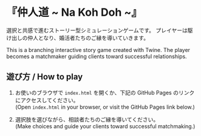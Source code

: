 # 『仲人道 ~ Na Koh Doh ~』
選択と共感で進むストーリー型シミュレーションゲームです。
プレイヤーは駆け出しの仲人となり、婚活者たちのご縁を導いていきます。

This is a branching interactive story game created with Twine.
The player becomes a matchmaker guiding clients toward successful relationships.

## 遊び方 / How to play

1. お使いのブラウザで `index.html` を開くか、下記の GitHub Pages のリンクにアクセスしてください。  
   (Open `index.html` in your browser, or visit the GitHub Pages link below.)

2. 選択肢を選びながら、相談者たちのご縁を導いてください。  
   (Make choices and guide your clients toward successful matchmaking.)
